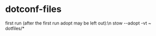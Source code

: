 # dotconf-files

first run (after the first run adopt may be left out):\n
stow --adopt -vt ~ dotfiles/*
